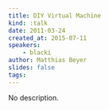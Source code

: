 ```yaml
---
title: DIY Virtual Machine
kind: :talk
date: 2011-03-24
created_at: 2015-07-11
speakers:
    - blacki
author: Matthias Beyer
slides: false
tags:
---
```


No description.
